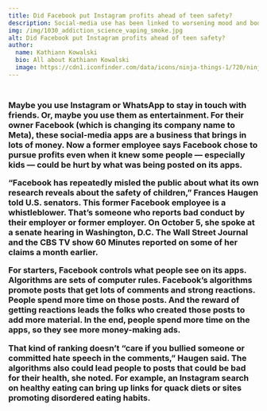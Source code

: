 ```yaml
---
title: Did Facebook put Instagram profits ahead of teen safety?
description: Social-media use has been linked to worsening mood and body-image problems in some pre-teens and teens. Emerging data now ask whether Facebook was aware of this problem in users of its Instagram app and chose to overlook the app’s impact on adolescent mental health.
img: /img/1030_addiction_science_vaping_smoke.jpg
alt: Did Facebook put Instagram profits ahead of teen safety?
author:
  name: Kathiann Kowalski
  bio: All about Kathiann Kowalski
  image: https://cdn1.iconfinder.com/data/icons/ninja-things-1/720/ninja-background-256.png
---
```

<h3>
<br>
Maybe you use Instagram or WhatsApp to stay in touch with friends. Or, maybe you use them as entertainment. For their owner Facebook (which is changing its company name to Meta), these social-media apps are a business that brings in lots of money. Now a former employee says Facebook chose to pursue profits even when it knew some people — especially kids — could be hurt by what was being posted on its apps.

“Facebook has repeatedly misled the public about what its own research reveals about the safety of children,” Frances Haugen told U.S. senators. This former Facebook employee is a whistleblower. That’s someone who reports bad conduct by their employer or former employer. On October 5, she spoke at a senate hearing in Washington, D.C. The Wall Street Journal and the CBS TV show 60 Minutes reported on some of her claims a month earlier.

For starters, Facebook controls what people see on its apps. Algorithms are sets of computer rules. Facebook’s algorithms promote posts that get lots of comments and strong reactions. People spend more time on those posts. And the reward of getting reactions leads the folks who created those posts to add more material. In the end, people spend more time on the apps, so they see more money-making ads.

That kind of ranking doesn’t “care if you bullied someone or committed hate speech in the comments,” Haugen said. The algorithms also could lead people to posts that could be bad for their health, she noted. For example, an Instagram search on healthy eating can bring up links for quack diets or sites promoting disordered eating habits.
</h3>